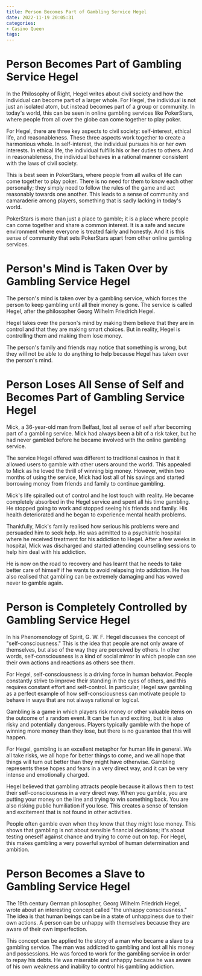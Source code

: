 ```yaml
---
title: Person Becomes Part of Gambling Service Hegel
date: 2022-11-19 20:05:31
categories:
- Casino Queen
tags:
---
```



#  Person Becomes Part of Gambling Service Hegel

In the Philosophy of Right, Hegel writes about civil society and how the individual can become part of a larger whole. For Hegel, the individual is not just an isolated atom, but instead becomes part of a group or community. In today's world, this can be seen in online gambling services like PokerStars, where people from all over the globe can come together to play poker.

For Hegel, there are three key aspects to civil society: self-interest, ethical life, and reasonableness. These three aspects work together to create a harmonious whole. In self-interest, the individual pursues his or her own interests. In ethical life, the individual fulfills his or her duties to others. And in reasonableness, the individual behaves in a rational manner consistent with the laws of civil society.

This is best seen in PokerStars, where people from all walks of life can come together to play poker. There is no need for them to know each other personally; they simply need to follow the rules of the game and act reasonably towards one another. This leads to a sense of community and camaraderie among players, something that is sadly lacking in today's world.

PokerStars is more than just a place to gamble; it is a place where people can come together and share a common interest. It is a safe and secure environment where everyone is treated fairly and honestly. And it is this sense of community that sets PokerStars apart from other online gambling services.

#  Person's Mind is Taken Over by Gambling Service Hegel

The person's mind is taken over by a gambling service, which forces the person to keep gambling until all their money is gone. The service is called Hegel, after the philosopher Georg Wilhelm Friedrich Hegel.

Hegel takes over the person's mind by making them believe that they are in control and that they are making smart choices. But in reality, Hegel is controlling them and making them lose money.

The person's family and friends may notice that something is wrong, but they will not be able to do anything to help because Hegel has taken over the person's mind.

#  Person Loses All Sense of Self and Becomes Part of Gambling Service Hegel

Mick, a 36-year-old man from Belfast, lost all sense of self after becoming part of a gambling service. Mick had always been a bit of a risk taker, but he had never gambled before he became involved with the online gambling service.

The service Hegel offered was different to traditional casinos in that it allowed users to gamble with other users around the world. This appealed to Mick as he loved the thrill of winning big money. However, within two months of using the service, Mick had lost all of his savings and started borrowing money from friends and family to continue gambling.

Mick's life spiralled out of control and he lost touch with reality. He became completely absorbed in the Hegel service and spent all his time gambling. He stopped going to work and stopped seeing his friends and family. His health deteriorated and he began to experience mental health problems.

Thankfully, Mick's family realised how serious his problems were and persuaded him to seek help. He was admitted to a psychiatric hospital where he received treatment for his addiction to Hegel. After a few weeks in hospital, Mick was discharged and started attending counselling sessions to help him deal with his addiction.

He is now on the road to recovery and has learnt that he needs to take better care of himself if he wants to avoid relapsing into addiction. He has also realised that gambling can be extremely damaging and has vowed never to gamble again.

#  Person is Completely Controlled by Gambling Service Hegel

In his Phenomenology of Spirit, G. W. F. Hegel discusses the concept of "self-consciousness." This is the idea that people are not only aware of themselves, but also of the way they are perceived by others. In other words, self-consciousness is a kind of social mirror in which people can see their own actions and reactions as others see them.

For Hegel, self-consciousness is a driving force in human behavior. People constantly strive to improve their standing in the eyes of others, and this requires constant effort and self-control. In particular, Hegel saw gambling as a perfect example of how self-consciousness can motivate people to behave in ways that are not always rational or logical.

Gambling is a game in which players risk money or other valuable items on the outcome of a random event. It can be fun and exciting, but it is also risky and potentially dangerous. Players typically gamble with the hope of winning more money than they lose, but there is no guarantee that this will happen.

For Hegel, gambling is an excellent metaphor for human life in general. We all take risks, we all hope for better things to come, and we all hope that things will turn out better than they might have otherwise. Gambling represents these hopes and fears in a very direct way, and it can be very intense and emotionally charged.

Hegel believed that gambling attracts people because it allows them to test their self-consciousness in a very direct way. When you gamble, you are putting your money on the line and trying to win something back. You are also risking public humiliation if you lose. This creates a sense of tension and excitement that is not found in other activities.

People often gamble even when they know that they might lose money. This shows that gambling is not about sensible financial decisions; it's about testing oneself against chance and trying to come out on top. For Hegel, this makes gambling a very powerful symbol of human determination and ambition.

#  Person Becomes a Slave to Gambling Service Hegel

The 19th century German philosopher, Georg Wilhelm Friedrich Hegel, wrote about an interesting concept called "the unhappy consciousness." The idea is that human beings can be in a state of unhappiness due to their own actions. A person can be unhappy with themselves because they are aware of their own imperfection.

This concept can be applied to the story of a man who became a slave to a gambling service. The man was addicted to gambling and lost all his money and possessions. He was forced to work for the gambling service in order to repay his debts. He was miserable and unhappy because he was aware of his own weakness and inability to control his gambling addiction.